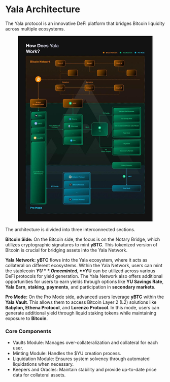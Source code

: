 # Yala Architecture

The Yala protocol is an innovative DeFi platform that bridges Bitcoin liquidity across multiple ecosystems.&#x20;

<figure><img src="../../.gitbook/assets/photo_2024-09-26_19-29-56.jpg" alt=""><figcaption></figcaption></figure>

The architecture is divided into three interconnected sections.

**Bitcoin Side:** On the Bitcoin side, the focus is on the Notary Bridge, which utilizes cryptographic signatures to mint **yBTC**. This tokenized version of Bitcoin is crucial for bridging assets into the Yala Network.

**Yala Network:** **yBTC** flows into the Yala ecosystem, where it acts as collateral on different ecosystems. Within the Yala Network, users can mint the stablecoin **$YU**. Once minted, **$YU** can be utilized across various DeFi protocols for yield generation. The Yala Network also offers additional opportunities for users to earn yields through options like **YU Savings Rate**, **Yala Earn**, **staking**, **payments**, and participation in **secondary markets**.

**Pro Mode:** On the Pro Mode side, advanced users leverage **yBTC** within the **Yala Vault**. This allows them to access Bitcoin Layer 2 (L2) solutions like **Babylon, Ethena Protocol**, and **Lorenzo Protocol**. In this mode, users can generate additional yield through liquid staking tokens while maintaining exposure to **Bitcoin**.



### Core  Components

* Vaults Module: Manages over-collateralization and collateral for each user.
* Minting Module: Handles the $YU creation process.
* Liquidation Module: Ensures system solvency through automated liquidations when necessary.
* Keepers and Oracles: Maintain stability and provide up-to-date price data for collateral assets.
